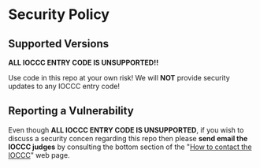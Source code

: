 # Security Policy

## Supported Versions

**ALL IOCCC ENTRY CODE IS UNSUPPORTED!!**

Use code in this repo at your own risk!  We will **NOT** provide security updates to any IOCCC entry code!

## Reporting a Vulnerability

Even though **ALL IOCCC ENTRY CODE IS UNSUPPORTED**,
if you wish to discuss a security concen regarding this repo then
please **send email the IOCCC judges** by consulting the bottom section
of the "[How to contact the IOCCC](https://www.ioccc.org/contact.html)" web page.
